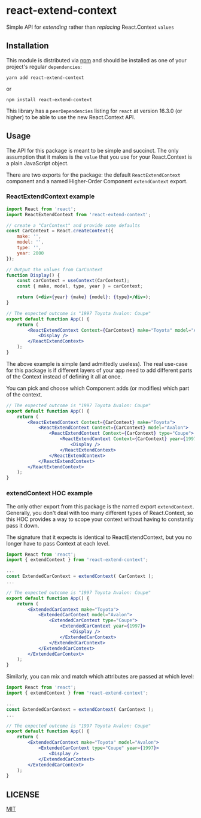 # react-extend-context
Simple API for <i>extending</i> rather than <i>replacing</i> React.Context `values`


## Installation

This module is distributed via [npm][npm]  and
should be installed as one of your project's regular `dependencies`:

```
yarn add react-extend-context
```

or

```
npm install react-extend-context
```

This library has a `peerDependencies` listing for `react` at version 16.3.0 (or higher) to be able to use the new React.Context API.

## Usage
The API for this package is meant to be simple and succinct. The only assumption that it makes is the `value` that you use for your React.Context is a plain JavaScript object.

There are two exports for the package: the default `ReactExtendContext` component and a named Higher-Order Component `extendContext` export.


### ReactExtendContext example
```jsx
import React from 'react';
import ReactExtendContext from 'react-extend-context';

// create a "CarContext" and provide some defaults
const CarContext = React.createContext({
	make: '',
	model: '',
	type: '',
	year: 2000
});

// Output the values from CarContext
function Display() {
	const carContext = useContext(CarContext);
	const { make, model, type, year } = carContext;

	return (<div>{year} {make} {model}: {type}</div>);
}

// The expected outcome is "1997 Toyota Avalon: Coupe"
export default function App() {
    return (
        <ReactExtendContext Context={CarContext} make="Toyota" model="Avalon" type="Coupe" year={1997}>
            <Display />
        </ReactExtendContext>
    );
}
```

The above example is simple (and admittedly useless). The real use-case for this package is if different layers of your app need to add different parts of the Context instead of defining it all at once.

You can pick and choose which Component adds (or modifies) which part of the context.
```jsx
// The expected outcome is "1997 Toyota Avalon: Coupe"
export default function App() {
    return (
        <ReactExtendContext Context={CarContext} make="Toyota">
            <ReactExtendContext Context={CarContext} model="Avalon">
                <ReactExtendContext Context={CarContext} type="Coupe">
                    <ReactExtendContext Context={CarContext} year={1997}>
                        <Display />
                    </ReactExtendContext>
                </ReactExtendContext>
            </ReactExtendContext>
        </ReactExtendContext>
    );
}
```


### extendContext HOC example
The only other export from this package is the named export `extendContext`. Generally, you don't deal with too many different types of React.Context, so this HOC provides a way to scope your context without having to constantly pass it down.

The signature that it expects is identical to ReactExtendContext, but you no longer have to pass Context at each level.


```jsx
import React from 'react';
import { extendContext } from 'react-extend-context';

...
const ExtendedCarContext = extendContext( CarContext );
...

// The expected outcome is "1997 Toyota Avalon: Coupe"
export default function App() {
    return (
        <ExtendedCarContext make="Toyota">
            <ExtendedCarContext model="Avalon">
                <ExtendedCarContext type="Coupe">
                    <ExtendedCarContext year={1997}>
                        <Display />
                    </ExtendedCarContext>
                </ExtendedCarContext>
            </ExtendedCarContext>
        </ExtendedCarContext>
    );
}
```

Similarly, you can mix and match which attributes are passed at which level:
```jsx
import React from 'react';
import { extendContext } from 'react-extend-context';

...
const ExtendedCarContext = extendContext( CarContext );
...

// The expected outcome is "1997 Toyota Avalon: Coupe"
export default function App() {
    return (
        <ExtendedCarContext make="Toyota" model="Avalon">
            <ExtendedCarContext type="Coupe" year={1997}>
                <Display />
            </ExtendedCarContext>
        </ExtendedCarContext>
    );
}
```

## LICENSE
[MIT](LICENSE)

<!-- prettier-ignore-start -->
[npm]: https://www.npmjs.com/
[license]: https://github.com/testing-library/react-testing-library/blob/master/LICENSE
<!-- prettier-ignore-end -->